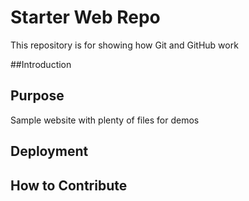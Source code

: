 # Starter Web Repo

This repository is for showing how Git and GitHub work

##Introduction

## Purpose

Sample website with plenty of files for demos

## Deployment

## How to Contribute